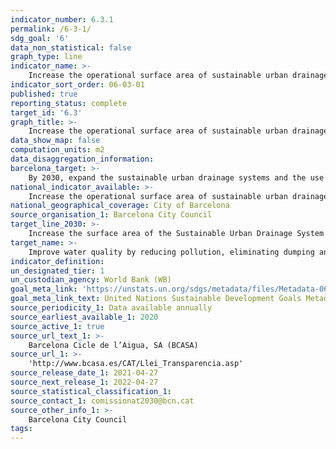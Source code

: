 ```yaml
---
indicator_number: 6.3.1
permalink: /6-3-1/
sdg_goal: '6'
data_non_statistical: false
graph_type: line
indicator_name: >-
    Increase the operational surface area of sustainable urban drainage systems
indicator_sort_order: 06-03-01
published: true
reporting_status: complete
target_id: '6.3'
graph_title: >-
    Increase the operational surface area of sustainable urban drainage systems
data_show_map: false
computation_units: m2
data_disaggregation_information: 
barcelona_target: >-
    By 2030, expand the sustainable urban drainage systems and the use of groundwater
national_indicator_available: >-
    Increase the operational surface area of sustainable urban drainage systems
national_geographical_coverage: City of Barcelona
source_organisation_1: Barcelona City Council
target_line_2030: >-
    Increase the surface area of the Sustainable Urban Drainage System (SUDS) by 20,000 m2. Target value 2030: 69,854 m2
target_name: >-
    Improve water quality by reducing pollution, eliminating dumping and minimising the release of hazardous chemicals and materials, halving the proportion of untreated wastewater and substantially increasing recycling and safe reuse worldwide
indicator_definition:
un_designated_tier: 1
un_custodian_agency: World Bank (WB)
goal_meta_link: 'https://unstats.un.org/sdgs/metadata/files/Metadata-06-03-01.pdf'
goal_meta_link_text: United Nations Sustainable Development Goals Metadata (pdf 894kB)
source_periodicity_1: Data available annually
source_earliest_available_1: 2020
source_active_1: true
source_url_text_1: >-
    Barcelona Cicle de l’Aigua, SA (BCASA)
source_url_1: >-
    'http://www.bcasa.es/CAT/Llei_Transparencia.asp' 
source_release_date_1: 2021-04-27
source_next_release_1: 2022-04-27
source_statistical_classification_1: 
source_contact_1: comissionat2030@bcn.cat
source_other_info_1: >-
    Barcelona City Council
tags:
---
```

